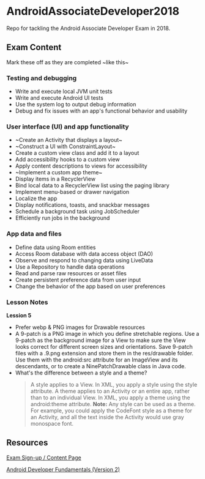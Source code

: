 # AndroidAssociateDeveloper2018

Repo for tackling the Android Associate Developer Exam in 2018.

## Exam Content

Mark these off as they are completed ~like this~

### Testing and debugging
- Write and execute local JVM unit tests
- Write and execute Android UI tests
- Use the system log to output debug information
- Debug and fix issues with an app's functional behavior and usability

### User interface (UI) and app functionality
- ~Create an Activity that displays a layout~
- ~Construct a UI with ConstraintLayout~
- Create a custom view class and add it to a layout
- Add accessibility hooks to a custom view
- Apply content descriptions to views for accessibility
- ~Implement a custom app theme~
- Display items in a RecyclerView
- Bind local data to a RecyclerView list using the paging library
- Implement menu-based or drawer navigation
- Localize the app
- Display notifications, toasts, and snackbar messages
- Schedule a background task using JobScheduler
- Efficiently run jobs in the background

### App data and files
- Define data using Room entities
- Access Room database with data access object (DAO)
- Observe and respond to changing data using LiveData
- Use a Repository to handle data operations
- Read and parse raw resources or asset files
- Create persistent preference data from user input
- Change the behavior of the app based on user preferences

### Lesson Notes

**Lession 5**
- Prefer webp & PNG images for Drawable resources
- A 9-patch is a PNG image in which you define stretchable regions. Use a 9-patch as the background image for a View to make sure the View looks correct for different screen sizes and orientations. Save 9-patch files with a .9.png extension and store them in the res/drawable folder. Use them with the android:src attribute for an ImageView and its descendants, or to create a NinePatchDrawable class in Java code.
- What's the difference between a style and a theme?
   > A style applies to a View. In XML, you apply a style using the style attribute.
   > A theme applies to an Activity or an entire app, rather than to an individual View. In XML, you apply a theme using the android:theme attribute.
   > **Note:** Any style can be used as a theme. For example, you could apply the CodeFont style as a theme for an Activity, and all the text inside the Activity would use gray monospace font.


## Resources

[Exam Sign-up / Content Page](https://developers.google.com/training/certification/associate-android-developer/])

[Android Developer Fundamentals (Version 2)](https://google-developer-training.github.io/android-developer-fundamentals-course-concepts-v2/)
